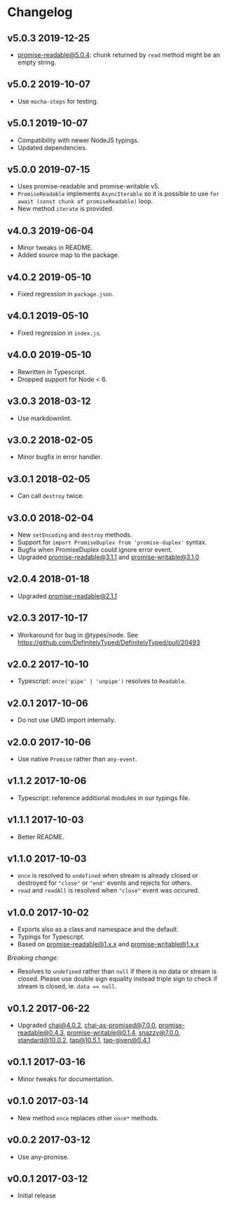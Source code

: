 # Changelog

## v5.0.3 2019-12-25

- promise-readable@5.0.4: chunk returned by `read` method might be an empty
  string.

## v5.0.2 2019-10-07

- Use `mocha-steps` for testing.

## v5.0.1 2019-10-07

- Compatibility with newer NodeJS typings.
- Updated dependencies.

## v5.0.0 2019-07-15

- Uses promise-readable and promise-writable v5.
- `PromiseReadable` implements `AsyncIterable` so it is possible to use
  `for await (const chunk of promiseReadable)` loop.
- New method `iterate` is provided.

## v4.0.3 2019-06-04

- Minor tweaks in README.
- Added source map to the package.

## v4.0.2 2019-05-10

- Fixed regression in `package.json`.

## v4.0.1 2019-05-10

- Fixed regression in `index.js`.

## v4.0.0 2019-05-10

- Rewritten in Typescript.
- Dropped support for Node < 6.

## v3.0.3 2018-03-12

- Use markdownlint.

## v3.0.2 2018-02-05

- Minor bugfix in error handler.

## v3.0.1 2018-02-05

- Can call `destroy` twice.

## v3.0.0 2018-02-04

- New `setEncoding` and `destroy` methods.
- Support for `import PromiseDuplex from 'promise-duplex'` syntax.
- Bugfix when PromiseDuplex could ignore error event.
- Upgraded promise-readable@3.1.1 and promise-writable@3.1.0

## v2.0.4 2018-01-18

- Upgraded promise-readable@2.1.1

## v2.0.3 2017-10-17

- Workaround for bug in @types/node. See
  <https://github.com/DefinitelyTyped/DefinitelyTyped/pull/20493>

## v2.0.2 2017-10-10

- Typescript: `once('pipe' | 'unpipe')` resolves to `Readable`.

## v2.0.1 2017-10-06

- Do not use UMD import internally.

## v2.0.0 2017-10-06

- Use native `Promise` rather than `any-event`.

## v1.1.2 2017-10-06

- Typescript: reference additional modules in our typings file.

## v1.1.1 2017-10-03

- Better README.

## v1.1.0 2017-10-03

- `once` is resolved to `undefined` when stream is already closed or
  destroyed for `"close"` or `"end"` events and rejects for others.
- `read` and `readAll` is resolved when `"close"` event was occured.

## v1.0.0 2017-10-02

- Exports also as a class and namespace and the default.
- Typings for Typescript.
- Based on promise-readable@1.x.x and promise-writable@1.x.x

_Breaking change:_

- Resolves to `undefined` rather than `null` if there is no data or stream is
  closed. Please use double sign equality instead triple sign to check if
  stream is closed, ie. `data == null`.

## v0.1.2 2017-06-22

- Upgraded chai@4.0.2, chai-as-promised@7.0.0, promise-readable@0.4.3,
  promise-writable@0.1.4, snazzy@7.0.0, standard@10.0.2, tap@10.5.1,
  tap-given@0.4.1

## v0.1.1 2017-03-16

- Minor tweaks for documentation.

## v0.1.0 2017-03-14

- New method `once` replaces other `once*` methods.

## v0.0.2 2017-03-12

- Use any-promise.

## v0.0.1 2017-03-12

- Initial release
